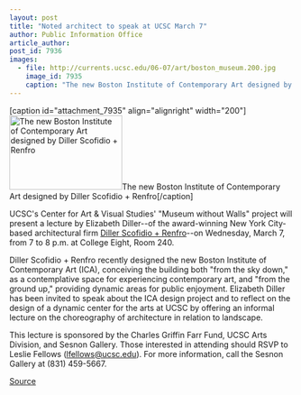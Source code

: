 ```yaml
---
layout: post
title: "Noted architect to speak at UCSC March 7"
author: Public Information Office
article_author: 
post_id: 7936
images:
  - file: http://currents.ucsc.edu/06-07/art/boston_museum.200.jpg
    image_id: 7935
    caption: "The new Boston Institute of Contemporary Art designed by Diller Scofidio + Renfro"
---
```


[caption id="attachment_7935" align="alignright" width="200"]<a href="http://dev-ucsc-news.pantheonsite.io/wp-content/uploads/2007/02/boston_museum.200.jpg"><img class="size-full wp-image-7935" src="http://dev-ucsc-news.pantheonsite.io/wp-content/uploads/2007/02/boston_museum.200.jpg" alt="The new Boston Institute of Contemporary Art designed by Diller Scofidio + Renfro" width="200" height="132" /></a>The new Boston Institute of Contemporary Art designed by Diller Scofidio + Renfro[/caption]
<a name="content" id="content"></a>
<p>
  UCSC's Center for Art &amp; Visual Studies' "Museum without Walls" project will present a lecture by Elizabeth Diller--of the award-winning New York City-based architectural firm <a href="http://www.dillerscofidio.com/">Diller Scofidio + Renfro</a>--on Wednesday, March 7, from 7 to 8 p.m. at College Eight, Room 240.
</p>
<p>
  Diller Scofidio + Renfro recently designed the new Boston Institute of Contemporary Art (ICA), conceiving the building both "from the sky down," as a contemplative space for experiencing contemporary art, and "from the ground up," providing dynamic areas for public enjoyment. Elizabeth Diller has been invited to speak about the ICA design project and to reflect on the design of a dynamic center for the arts at UCSC by offering an informal lecture on the choreography of architecture in relation to landscape.
</p>
<p>
  This lecture is sponsored by the Charles Griffin Farr Fund, UCSC Arts Division, and Sesnon Gallery. Those interested in attending should RSVP to Leslie Fellows (<a href="mailto:lfellows@ucsc.edu">lfellows@ucsc.edu</a>). For more information, call the Sesnon Gallery at (831) 459-5667.
</p>
<p><a href="http://www1.ucsc.edu/currents/06-07/02-26/brief-architect.asp" title="Permalink to brief-architect">Source</a></p>
